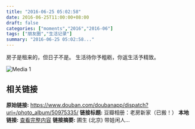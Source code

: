 ```yaml
---
title: "2016-06-25 05:02:58"
date: 2016-06-25T11:00:00+08:00
draft: false
categories: ["moments","2016","2016-06"]
tags: ["朋友圈","生活记录"]
summary: "2016-06-25 05:02:58..."
---
```


房子是租来的，但日子不是。
生活待你予粗粝，你返生活予精致。

![Media 1](/Moments/photos/2016-06-25/201606250502580.jpg)

## 相关链接

**原始链接:** https://www.douban.com/doubanapp/dispatch?uri=/photo_album/50975335/
**链接标题:** 豆瓣相册：老房新家（已搬！）
**本地链接:** [查看完整内容](/link_content/2016/06/2016-06-25-1/link_content/)
**链接摘要:** 圃生
        (北京)
    带娃闲人...


